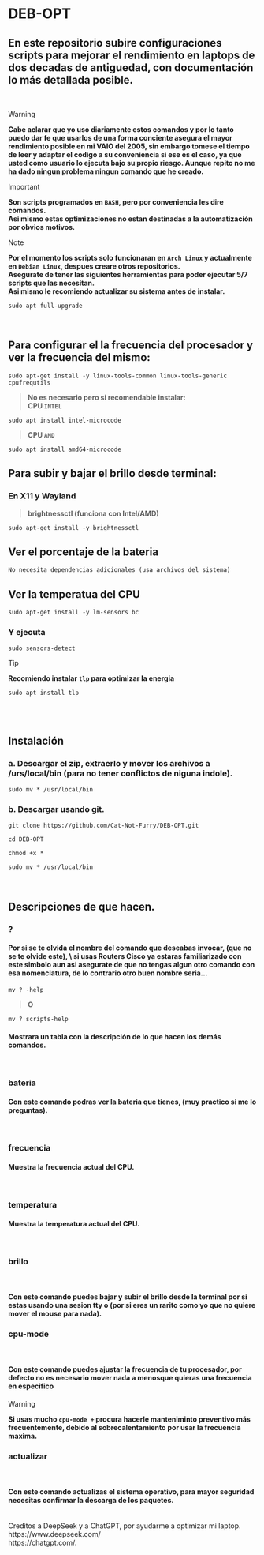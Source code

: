 <h1>DEB-OPT</h1>
<h2>En este repositorio subire configuraciones scripts para mejorar el rendimiento en laptops de dos decadas de antiguedad, con documentación  lo más detallada posible.</h2>
<br/>

> [!WARNING]
> **Cabe aclarar que yo uso diariamente estos comandos y por lo tanto puedo dar fe que usarlos de una forma conciente asegura el mayor rendimiento posible en mi VAIO del 2005, sin embargo tomese el tiempo de leer y adaptar el codigo a su conveniencia si ese es el caso, ya que usted como usuario lo ejecuta bajo su propio riesgo. Aunque repito no me ha dado ningun problema ningun comando que he creado.**

> [!IMPORTANT]
> **Son scripts programados en `BASH`, pero por conveniencia les dire comandos. \
> Asi mismo estas optimizaciones no estan destinadas a la automatización por obvios motivos.**

> [!NOTE]
> **Por el momento los scripts solo funcionaran en `Arch Linux` y actualmente en `Debian Linux`, despues creare otros repositorios. \
> Asegurate de tener las siguientes herramientas para poder ejecutar 5/7 scripts que las necesitan. \
> Asi mismo le recomiendo actualizar su sistema antes de instalar.**

```ella
sudo apt full-upgrade
```
<br/>
<h2>Para configurar el la frecuencia del procesador y ver la frecuencia del mismo:</h2>

```ella
sudo apt-get install -y linux-tools-common linux-tools-generic cpufrequtils
```
> **No es necesario pero si recomendable instalar:** \
> **CPU `INTEL`**

```ella
sudo apt install intel-microcode
```
> **CPU `AMD`**

```ella
sudo apt install amd64-microcode
```
<h2>Para subir y bajar el brillo desde terminal:</h2>
<h3>En X11 y Wayland</h3>

> **brightnessctl (funciona con Intel/AMD)**

```ella
sudo apt-get install -y brightnessctl
```
<h2>Ver el porcentaje de la bateria</h2>

```ella
No necesita dependencias adicionales (usa archivos del sistema)
```
<h2>Ver la temperatua del CPU</h2>

```ella
sudo apt-get install -y lm-sensors bc
```

<h3>Y ejecuta</h3>

```ella
sudo sensors-detect
```
> [!TIP]
> **Recomiendo instalar `tlp` para optimizar la energia**

```ella
sudo apt install tlp
```
<br/>
<br/>
<h2>Instalación</h2>
<h3>a. Descargar el zip, extraerlo y mover los archivos a /urs/local/bin (para no tener conflictos de niguna indole).</h3>

```ella
sudo mv * /usr/local/bin
```
<h3>b. Descargar usando git.</h3>

```ella
git clone https://github.com/Cat-Not-Furry/DEB-OPT.git
```
```ella
cd DEB-OPT
```
```ella
chmod +x *
```
```ella
sudo mv * /usr/local/bin
```
<br/>
<h2>Descripciones de que hacen.</h2>
<h3>?</h3>
<h4>Por si se te olvida el nombre del comando que deseabas invocar, (que no se te olvide este), \
si usas Routers Cisco ya estaras familiarizado con este simbolo aun asi asegurate de que no tengas algun otro comando con esa nomenclatura, de lo contrario otro buen nombre seria...</h4>

```ella
mv ? -help
```
> **O**

```ella
mv ? scripts-help
```
<h4>Mostrara un tabla con la descripción de lo que hacen los demás comandos.</h4>
<br/>
<h3>bateria</h3>
<h4>Con este comando podras ver la bateria que tienes, (muy practico si me lo preguntas).</h4>
<br/>
<h3>frecuencia</h3>
<h4>Muestra la frecuencia actual del CPU.</h4>
<br>
<h3>temperatura</h3>
<h4>Muestra la temperatura actual del CPU.</h4>
<br>
<h3>brillo</h3>
<br/>
<h4>Con este comando puedes bajar y subir el brillo desde la terminal por si estas usando una sesion tty o (por si eres un rarito como yo que no quiere mover el mouse para nada).</h4>
<h3>cpu-mode</h3>
<br/>
<h4>Con este comando puedes ajustar la frecuencia de tu procesador, por defecto no es necesario mover nada a menosque quieras una frecuencia en especifico</h4>

> [!WARNING]
> **Si usas mucho `cpu-mode +` procura hacerle manteniminto preventivo más frecuentemente, debido al sobrecalentamiento por usar la frecuencia maxima.**
<h3>actualizar</h3>
<br/>
<h4>Con este comando actualizas el sistema operativo, para mayor seguridad necesitas confirmar la descarga de los paquetes.</h4>
<br/>
Creditos a DeepSeek y a ChatGPT, por ayudarme a optimizar mi laptop.<br/>
https://www.deepseek.com/<br/>
https://chatgpt.com/.
